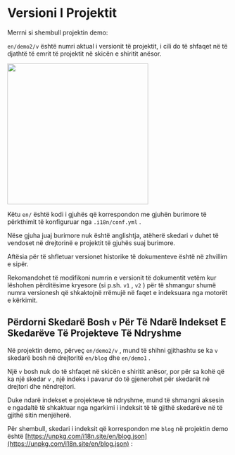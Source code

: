 # Versioni I Projektit

Merrni si shembull projektin demo:

`en/demo2/v` është numri aktual i versionit të projektit, i cili do të shfaqet në të djathtë të emrit të projektit në skicën e shiritit anësor.

<img src="https://p.3ti.site/1721290486.avif" width="320px">

Këtu `en/` është kodi i gjuhës që korrespondon me gjuhën burimore të përkthimit të konfiguruar nga `.i18n/conf.yml` .

Nëse gjuha juaj burimore nuk është anglishtja, atëherë skedari `v` duhet të vendoset në drejtorinë e projektit të gjuhës suaj burimore.

Aftësia për të shfletuar versionet historike të dokumenteve është në zhvillim e sipër.

Rekomandohet të modifikoni numrin e versionit të dokumentit vetëm kur lëshohen përditësime kryesore (si p.sh. `v1` , `v2` ) për të shmangur shumë numra versionesh që shkaktojnë rrëmujë në faqet e indeksuara nga motorët e kërkimit.

## Përdorni Skedarë Bosh `v` Për Të Ndarë Indekset E Skedarëve Të Projekteve Të Ndryshme

Në projektin demo, përveç `en/demo2/v` , mund të shihni gjithashtu se ka `v` skedarë bosh në drejtoritë `en/blog` dhe `en/demo1` .

Një `v` bosh nuk do të shfaqet në skicën e shiritit anësor, por për sa kohë që ka një skedar `v` , një indeks i pavarur do të gjenerohet për skedarët në drejtori dhe nëndrejtori.

Duke ndarë indekset e projekteve të ndryshme, mund të shmangni aksesin e ngadaltë të shkaktuar nga ngarkimi i indeksit të të gjithë skedarëve në të gjithë sitin menjëherë.

Për shembull, skedari i indeksit që korrespondon me `blog` në projektin demo është [https://unpkg.com/i18n.site/en/blog.json](https://unpkg.com/i18n.site/en/blog.json) :